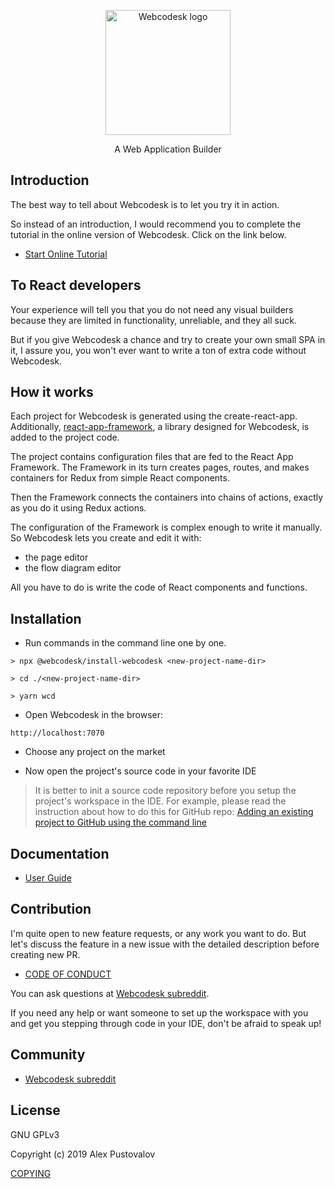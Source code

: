 <p align="center">
  <img src="https://raw.githubusercontent.com/webcodesk/webcodesk-srv/master/docs/icon_1024x1024.png" width="200" alt="Webcodesk logo" />
</p>

<p align="center">A Web Application Builder</p>

## Introduction

The best way to tell about Webcodesk is to let you try it in action.

So instead of an introduction, I would recommend you to complete the tutorial in the online version of Webcodesk. 
Click on the link below.

* <a href="link" target="_blank">Start Online Tutorial</a>

## To React developers

Your experience will tell you that you do not need any visual builders because they are limited in functionality, unreliable, and they all suck.

But if you give Webcodesk a chance and try to create your own small SPA in it, I assure you, you won't ever want to write a ton of extra code without Webcodesk.

## How it works

Each project for Webcodesk is generated using the create-react-app. 
Additionally, [react-app-framework](https://github.com/webcodesk/react-app-framework), a library designed for Webcodesk, is added to the project code.

The project contains configuration files that are fed to the React App Framework. 
The Framework in its turn creates pages, routes, and makes containers for Redux from simple React components.

Then the Framework connects the containers into chains of actions, exactly as you do it using Redux actions.

The configuration of the Framework is complex enough to write it manually. 
So Webcodesk lets you create and edit it with:
* the page editor
* the flow diagram editor 

All you have to do is write the code of React components and functions. 

## Installation

* Run commands in the command line one by one.

```
> npx @webcodesk/install-webcodesk <new-project-name-dir>

> cd ./<new-project-name-dir>

> yarn wcd
```

* Open Webcodesk in the browser:

```
http://localhost:7070
```

* Choose any project on the market

* Now open the project's source code in your favorite IDE

> It is better to init a source code repository before you setup the project's workspace in the IDE. 
> For example, please read the instruction about how to do this for GitHub repo:
> [Adding an existing project to GitHub using the command line](https://help.github.com/en/github/importing-your-projects-to-github/adding-an-existing-project-to-github-using-the-command-line)

## Documentation
 * [User Guide](docs/README.md)
 
## Contribution

I'm quite open to new feature requests, or any work you want to do. 
But let's discuss the feature in a new issue with the detailed description before creating new PR.

* [CODE OF CONDUCT](CODE_OF_CONDUCT.md)

You can ask questions at [Webcodesk subreddit](https://www.reddit.com/r/webcodesk/).

If you need any help or want someone to set up the workspace with you and get you stepping through code in your IDE, 
don't be afraid to speak up!

## Community

* [Webcodesk subreddit](https://www.reddit.com/r/webcodesk/)

## License

GNU GPLv3 

Copyright (c) 2019 Alex Pustovalov

[COPYING](COPYING.txt)
